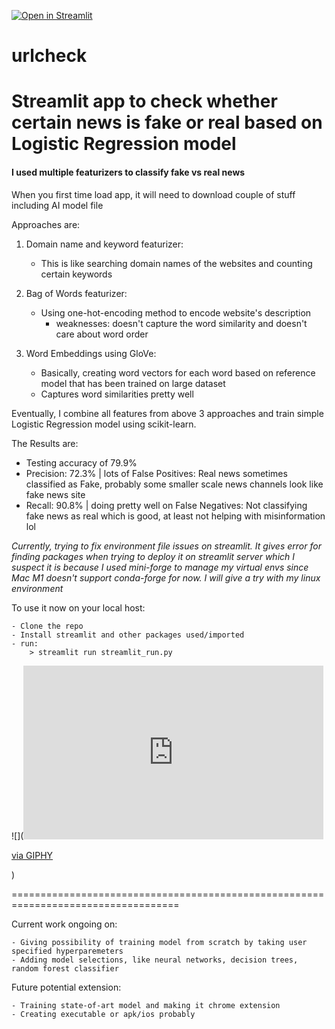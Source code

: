 [![Open in Streamlit](https://static.streamlit.io/badges/streamlit_badge_black_white.svg)](https://share.streamlit.io/amanovv/urlcheck)

# urlcheck

# Streamlit app to check whether certain news is fake or real based on Logistic Regression model

#### I used multiple featurizers to classify fake vs real news

When you first time load app, it will need to download couple of stuff including AI model file

Approaches are:

1. Domain name and keyword featurizer:

    - This is like searching domain names of the websites and counting certain keywords

2. Bag of Words featurizer:

    - Using one-hot-encoding method to encode website's description 
        - weaknesses: doesn't capture the word similarity and doesn't care about word order

3. Word Embeddings using GloVe:

    - Basically, creating word vectors for each word based on reference model that has been trained on large dataset
    - Captures word similarities pretty well

Eventually, I combine all features from above 3 approaches and train simple Logistic Regression model using scikit-learn.

The Results are: 
- Testing accuracy of 79.9% 
- Precision: 72.3% | lots of False Positives: Real news sometimes classified as Fake, probably some smaller scale news channels look like fake news site
- Recall: 90.8%  | doing pretty well on False Negatives: Not classifying fake news as real which is good, at least not helping with misinformation lol

*Currently, trying to fix environment file issues on streamlit. It gives error for finding packages when trying to deploy it on streamlit server which I suspect it is because I used mini-forge to manage my virtual envs since Mac M1 doesn't support conda-forge for now. 
I will give a try with my linux environment*

To use it now on your local host: 

    - Clone the repo
    - Install streamlit and other packages used/imported
    - run:
        > streamlit run streamlit_run.py

![](<iframe src="https://giphy.com/embed/UDMnSA61SWKyHCq8RS" width="480" height="278" frameBorder="0" class="giphy-embed" allowFullScreen></iframe><p><a href="https://giphy.com/gifs/UDMnSA61SWKyHCq8RS">via GIPHY</a></p>)

===================================================================================

Current work ongoing on:

    - Giving possibility of training model from scratch by taking user specified hyperparemeters
    - Adding model selections, like neural networks, decision trees, random forest classifier

Future potential extension:

    - Training state-of-art model and making it chrome extension
    - Creating executable or apk/ios probably
